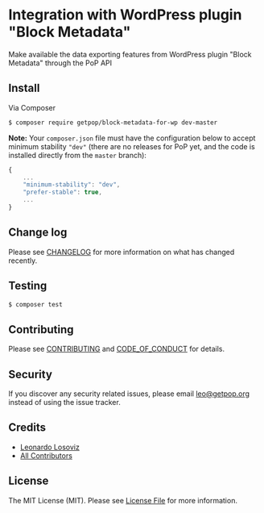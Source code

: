 # Integration with WordPress plugin "Block Metadata" 

<!--
[![Latest Version on Packagist][ico-version]][link-packagist]
[![Software License][ico-license]](LICENSE.md)
[![Build Status][ico-travis]][link-travis]
[![Coverage Status][ico-scrutinizer]][link-scrutinizer]
[![Quality Score][ico-code-quality]][link-code-quality]
[![Total Downloads][ico-downloads]][link-downloads]
-->

Make available the data exporting features from WordPress plugin "Block Metadata" through the PoP API

## Install

Via Composer

``` bash
$ composer require getpop/block-metadata-for-wp dev-master
```

**Note:** Your `composer.json` file must have the configuration below to accept minimum stability `"dev"` (there are no releases for PoP yet, and the code is installed directly from the `master` branch):

```javascript
{
    ...
    "minimum-stability": "dev",
    "prefer-stable": true,
    ...
}
```

<!--
## Usage

``` php
```
-->

## Change log

Please see [CHANGELOG](CHANGELOG.md) for more information on what has changed recently.

## Testing

``` bash
$ composer test
```

## Contributing

Please see [CONTRIBUTING](CONTRIBUTING.md) and [CODE_OF_CONDUCT](CODE_OF_CONDUCT.md) for details.

## Security

If you discover any security related issues, please email leo@getpop.org instead of using the issue tracker.

## Credits

- [Leonardo Losoviz][link-author]
- [All Contributors][link-contributors]

## License

The MIT License (MIT). Please see [License File](LICENSE.md) for more information.

[ico-version]: https://img.shields.io/packagist/v/getpop/block-metadata-for-wp.svg?style=flat-square
[ico-license]: https://img.shields.io/badge/license-MIT-brightgreen.svg?style=flat-square
[ico-travis]: https://img.shields.io/travis/getpop/block-metadata-for-wp/master.svg?style=flat-square
[ico-scrutinizer]: https://img.shields.io/scrutinizer/coverage/g/getpop/block-metadata-for-wp.svg?style=flat-square
[ico-code-quality]: https://img.shields.io/scrutinizer/g/getpop/block-metadata-for-wp.svg?style=flat-square
[ico-downloads]: https://img.shields.io/packagist/dt/getpop/block-metadata-for-wp.svg?style=flat-square

[link-packagist]: https://packagist.org/packages/getpop/block-metadata-for-wp
[link-travis]: https://travis-ci.org/getpop/block-metadata-for-wp
[link-scrutinizer]: https://scrutinizer-ci.com/g/getpop/block-metadata-for-wp/code-structure
[link-code-quality]: https://scrutinizer-ci.com/g/getpop/block-metadata-for-wp
[link-downloads]: https://packagist.org/packages/getpop/block-metadata-for-wp
[link-author]: https://github.com/leoloso
[link-contributors]: ../../contributors
